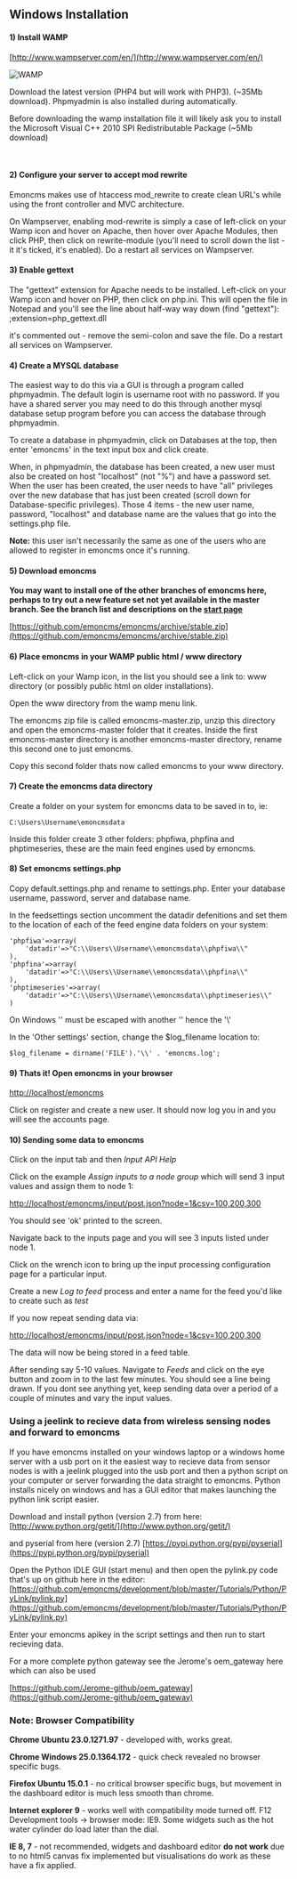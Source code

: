 ## Windows Installation

#### 1) Install WAMP

[http://www.wampserver.com/en/](http://www.wampserver.com/en/)

![WAMP](files/wampserver.png)

Download the latest version (PHP4 but will work with PHP3). (~35Mb download). Phpmyadmin is also installed during automatically.

Before downloading the wamp installation file it will likely ask you to install the Microsoft Visual C++ 2010 SPI Redistributable Package (~5Mb download)

<br>

#### 2) Configure your server to accept mod rewrite

Emoncms makes use of htaccess mod_rewrite to create clean URL's while using the front controller and MVC architecture.

On Wampserver, enabling mod-rewrite is simply a case of left-click on your Wamp icon and hover on Apache, then hover over Apache Modules, then click PHP, then click on rewrite-module (you'll need to scroll down the list - it it's ticked, it's enabled). Do a restart all services on Wampserver.

#### 3) Enable gettext

The  "gettext" extension for Apache needs to be installed. Left-click on your Wamp icon and hover on PHP, then click on php.ini.  This will open the file in Notepad and you'll see the line about half-way way down (find "gettext"):
;extension=php_gettext.dll

it's commented out - remove the semi-colon and save the file. Do a restart all services on Wampserver.

#### 4) Create a MYSQL database

The easiest way to do this via a GUI is through a program called phpmyadmin. The default login is username root with no password. If you have a shared server you may need to do this through another mysql database setup program before you can access the database through phpmyadmin.

To create a database in phpmyadmin, click on Databases at the top, then enter 'emoncms' in the text input box and click create.

When, in phpmyadmin, the database has been created, a new user must also be created on host "localhost" (not "%") and have a password set.  When the user has been created, the user needs to have "all" privileges over the new database that has just been created (scroll down for Database-specific privileges). Those 4 items - the new user name, password, "localhost" and database name are the values that go into the settings.php file.

**Note:** this user isn't necessarily the same as one of the users who are allowed to register in emoncms once it's running.

#### 5) Download emoncms

**You may want to install one of the other branches of emoncms here, perhaps to try out a new feature set not yet available in the master branch. See the branch list and descriptions on the [start page](https://github.com/emoncms/emoncms)**

[https://github.com/emoncms/emoncms/archive/stable.zip](https://github.com/emoncms/emoncms/archive/stable.zip)


#### 6) Place emoncms in your WAMP public html / www directory

Left-click on your Wamp icon, in the list you should see a link to: www directory (or possibly public html on older installations).

Open the www directory from the wamp menu link.

The emoncms zip file is called emoncms-master.zip, unzip this directory and open the emoncms-master folder that it creates.
Inside the first emoncms-master directory is another emoncms-master directory, rename this second one to just emoncms.

Copy this second folder thats now called emoncms to your www directory.

#### 7) Create the emoncms data directory

Create a folder on your system for emoncms data to be saved in to, ie:

    C:\Users\Username\emoncmsdata

Inside this folder create 3 other folders: phpfiwa, phpfina and phptimeseries, these are the main feed engines used by emoncms.

#### 8) Set emoncms settings.php

Copy default.settings.php and rename to settings.php. Enter your database username, password, server and database name.

In the feedsettings section uncomment the datadir defenitions and set them to the location of each of the feed engine data folders on your system:

    'phpfiwa'=>array(
        'datadir'=>"C:\\Users\\Username\\emoncmsdata\\phpfiwa\\"
    ),
    'phpfina'=>array(
        'datadir'=>"C:\\Users\\Username\\emoncmsdata\\phpfina\\"
    ),
    'phptimeseries'=>array(
        'datadir'=>"C:\\Users\\Username\\emoncmsdata\\phptimeseries\\"
    )

On Windows '\' must be escaped with another '\' hence the '\\'

In the 'Other settings' section, change the $log_filename location to:

    $log_filename = dirname('FILE').'\\' . 'emoncms.log';

#### 9) Thats it! Open emoncms in your browser

[http://localhost/emoncms](http://localhost/emoncms)

Click on register and create a new user. It should now log you in and you will see the accounts page.

#### 10) Sending some data to emoncms

Click on the input tab and then *Input API Help*

Click on the example *Assign inputs to a node group* which will send 3 input values and assign them to node 1:

[http://localhost/emoncms/input/post.json?node=1&csv=100,200,300](http://localhost/emoncms/input/post.json?node=1&csv=100,200,300)

You should see 'ok' printed to the screen.

Navigate back to the inputs page and you will see 3 inputs listed under node 1.

Click on the wrench icon to bring up the input processing configuration page for a particular input.

Create a new *Log to feed* process and enter a name for the feed you'd like to create such as *test*

If you now repeat sending data via:

[http://localhost/emoncms/input/post.json?node=1&csv=100,200,300](http://localhost/emoncms/input/post.json?node=1&csv=100,200,300)

The data will now be being stored in a feed table.

After sending say 5-10 values. Navigate to *Feeds* and click on the eye button and zoom in to the last few minutes. You should see a line being drawn. If you dont see anything yet, keep sending data over a period of a couple of minutes and vary the input values.

### Using a jeelink to recieve data from wireless sensing nodes and forward to emoncms

If you have emoncms installed on your windows laptop or a windows home server with a usb port on it the easiest way to recieve data from sensor nodes is with a jeelink plugged into the usb port and then a python script on your computer or server forwarding the data straight to emoncms. Python installs nicely on windows and has a GUI editor that makes launching the python link script easier.

Download and install python (version 2.7) from here: [http://www.python.org/getit/](http://www.python.org/getit/)

and pyserial from here (version 2.7) [https://pypi.python.org/pypi/pyserial](https://pypi.python.org/pypi/pyserial)

Open the Python IDLE GUI (start menu) and then open the pylink.py code that's up on github here in the editor:
[https://github.com/emoncms/development/blob/master/Tutorials/Python/PyLink/pylink.py](https://github.com/emoncms/development/blob/master/Tutorials/Python/PyLink/pylink.py)

Enter your emoncms apikey in the script settings and then run to start recieving data.

For a more complete python gateway see the Jerome's oem_gateway here which can also be used

[https://github.com/Jerome-github/oem_gateway](https://github.com/Jerome-github/oem_gateway)

<div class='alert alert-info'>

<h3>Note: Browser Compatibility</h3>

<p><b>Chrome Ubuntu 23.0.1271.97</b> - developed with, works great.</p>

<p><b>Chrome Windows 25.0.1364.172</b> - quick check revealed no browser specific bugs.</p>

<p><b>Firefox Ubuntu 15.0.1</b> - no critical browser specific bugs, but movement in the dashboard editor is much less smooth than chrome.</p>

<p><b>Internet explorer 9</b> - works well with compatibility mode turned off. F12 Development tools -> browser mode: IE9. Some widgets such as the hot water cylinder do load later than the dial.</p>

<p><b>IE 8, 7</b> - not recommended, widgets and dashboard editor <b>do not work</b> due to no html5 canvas fix implemented but visualisations do work as these have a fix applied.</p>

</div>

